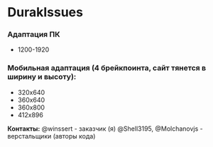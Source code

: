 # DurakIssues

### Адаптация ПК
- 1200-1920

### Мобильная адаптация (4 брейкпоинта, сайт тянется в ширину и высоту):
- 320х640
- 360х640
- 360х800
- 412х896

**Контакты:**
@winssert - заказчик (я)
@Shell3195, @Molchanovjs - верстальщики (авторы кода)
